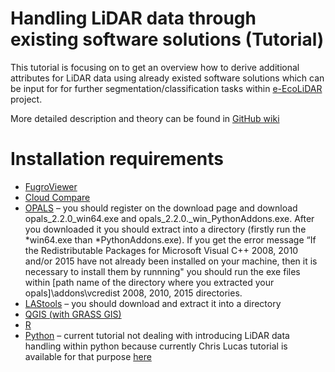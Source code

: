 # Handling LiDAR data through existing software solutions (Tutorial)

This tutorial is focusing on to get an overview how to derive additional attributes for LiDAR data using already existed software solutions which can be input for for further segmentation/classification tasks within [e-EcoLiDAR](https://riojournal.com/articles.php?id=14939) project.

More detailed description and theory can be found in [GitHub wiki](https://github.com/eEcoLiDAR/existed_softwaresolutions/wiki/LiDAR-data-handling-techniques-(theory))

# Installation requirements
- [FugroViewer](https://www.fugro.com/about-fugro/our-expertise/technology/fugroviewer) 
- [Cloud Compare](http://www.cloudcompare.org/) 
- [OPALS](http://geo.tuwien.ac.at/opals/html/usr_install.html) – you should register on the download page and download opals_2.2.0_win64.exe and opals_2.2.0._win_PythonAddons.exe. After you downloaded it you should extract into a directory (firstly run the *win64.exe than *PythonAddons.exe). 
If you get the error message “If the Redistributable Packages for Microsoft Visual C++ 2008, 2010 and/or 2015 have not already been installed on your machine, then it is necessary to install them by runnning"  you should run the exe files within [path name of the directory where you extracted your opals]\addons\vcredist 2008, 2010, 2015 directories.
- [LAStools](https://rapidlasso.com/lastools/) – you should download and extract it into a directory
- [QGIS (with GRASS GIS)](http://www.qgis.org/en/site/)
- [R](https://cran.r-project.org/) 
- [Python](https://www.continuum.io/downloads)  – current tutorial not dealing with introducing LiDAR data handling within python because currently Chris Lucas tutorial is available for that purpose [here](https://github.com/clucas111/delineating-linear-elements/blob/master/Thesis/Appendices.pdf)
